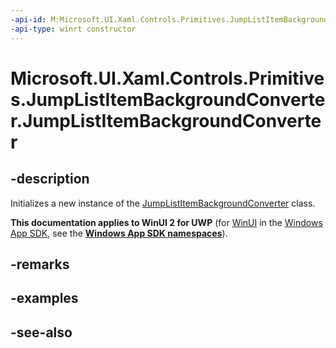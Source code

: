 ```yaml
---
-api-id: M:Microsoft.UI.Xaml.Controls.Primitives.JumpListItemBackgroundConverter.#ctor
-api-type: winrt constructor
---
```


<!-- Method syntax
public JumpListItemBackgroundConverter()
-->

# Microsoft.UI.Xaml.Controls.Primitives.JumpListItemBackgroundConverter.JumpListItemBackgroundConverter

## -description
Initializes a new instance of the [JumpListItemBackgroundConverter](jumplistitembackgroundconverter.md) class.

**This documentation applies to WinUI 2 for UWP** (for [WinUI](/windows/apps/winui/winui3/) in the [Windows App SDK](/windows/apps/windows-app-sdk/), see the **[Windows App SDK namespaces](/windows/windows-app-sdk/api/winrt/)**).

## -remarks

## -examples

## -see-also
